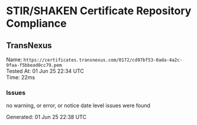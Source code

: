 # STIR/SHAKEN Certificate Repository Compliance

## TransNexus

Name: `https://certificates.transnexus.com/0172/cd97bf53-0ada-4a2c-9faa-f5bbead0cc79.pem`\
Tested At: 01 Jun 25 22:34 UTC\
Time: 22ms

### Issues

no warning, or error, or notice date level issues were found

Generated: 01 Jun 25 22:38 UTC